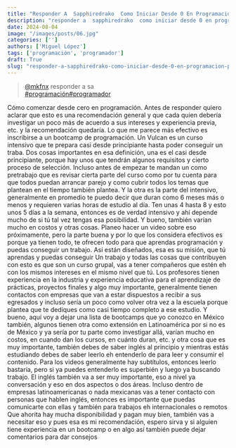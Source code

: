 ```yaml
---
title: "Responder A  Sapphiredrako  Como Iniciar Desde 0 En Programacion  Programacion  Programador"
description: "responder a  sapphiredrako  como iniciar desde 0 en programacion  programacion  programador"
date: 2024-08-04
image: "/images/posts/06.jpg"
categories: ['']
authors: ['Miguel López']
tags: ['programación', 'programador']
draft: True
slug: "responder-a-sapphiredrako-como-iniciar-desde-0-en-programacion-programacion-programador"
---
```


<blockquote class="tiktok-embed" cite="{https://www.tiktok.com/@mkfnx/video/7000924766706109701}" data-video-id="7000924766706109701" style="max-width: 605px;min-width: 325px;" > <section> <a target="_blank" title="@mkfnx" href="https://www.tiktok.com/@mkfnx?refer=embed">@mkfnx</a> responder a  sa </section> <a title="programación" target="_blank" href="https://www.tiktok.com/tag/programación?refer=embed">#programación</a><a title="programador" target="_blank" href="https://www.tiktok.com/tag/programador?refer=embed">#programador</a> </blockquote> <script async src="https://www.tiktok.com/embed.js"></script>

Cómo comenzar desde cero en programación. Antes de responder quiero aclarar que esto es una recomendación general y que cada quien debería investigar un poco más de acuerdo a sus intereses y experiencia previa, etc. y la recomendación quedaría. Lo que me parece más efectivo es inscribirse a un bootcamp de programación. Un Vulcan es un curso intensivo que te prepara casi desde principiante hasta poder conseguir un traba. Dos cosas importantes en esa definición, una es el casi desde principiante, porque hay unos que tendrán algunos requisitos y cierto proceso de selección. Incluso antes de empezar te mandan un como pretrabajo que es revisar cierta parte del curso como por tu cuenta para que todos puedan arrancar parejo y como cubrir todos los temas que plantean en el tiempo también plantea. Y la otra es la parte del intensivo, generalmente en promedio te puedo decir que duran como 6 meses más o menos y requieren varias horas de estudio al día. Ten unas 4 hasta 8 y esto unos 5 días a la semana, entonces es de verdad intensivo y ahí depende mucho de si tú tal vez tengas esa posibilidad. Y bueno, también varían mucho en costos y otras cosas. Planeo hacer un video sobre eso próximamente, pero la parte buena y por lo que los considera efectivos es porque ya tienen todo, te ofrecen todo para que aprendas programación y puedas conseguir un trabajo. Así están diseñados, esa es su misión, que tú aprendas y puedas conseguir Un trabajo y todas las cosas que contribuyen con esto es que son un curso grupal, vas a tener compañeros que estén eh con los mismos intereses en el mismo nivel que tú. Los profesores tienen experiencia en la industria y experiencia educativa para el aprendizaje de prácticas, proyectos finales y algo muy importante, generalmente tienen contactos con empresas que van a estar dispuestos a recibir a sus egresados y incluso sería un poco como volver otra vez a la escuela porque plantea que te dediques como casi tiempo completo a ese estudio. Y bueno, aquí voy a dejar una lista de bootcamps que yo conozco en México también, algunos tienen otra como extensión en Latinoamérica por si no es de México y ya sería por tu parte como investigar allá, varían mucho en costos, en cuando dan los cursos, en cuánto duran, etc. y otra cosa que es muy importante, también debes de saber inglés al principio y mientras estás estudiando debes de saber leerlo eh entenderlo de para leer y consumir el contenido. Para los videos generalmente hay subtítulos, entonces leerlo bastaría, pero si ya puedes entenderlo es superbién y luego ya buscando trabajo. El inglés también va a ser muy importante, eso a nivel ya conversación y eso en dos aspectos o dos áreas. Incluso dentro de empresas latinoamericanas o nada mexicanas vas a tener contacto con personas que hablen inglés, entonces es importante que puedas comunicarte con ellas y también para trabajos eh internacionales o remotos Que ahorita hay mucha disponibilidad y pagan muy bien, también vas a necesitar eso y pues esa es mi recomendación, espero sirva y si alguien tiene experiencia en un bootcamp o en algo así también puede dejar comentarios para dar consejos 